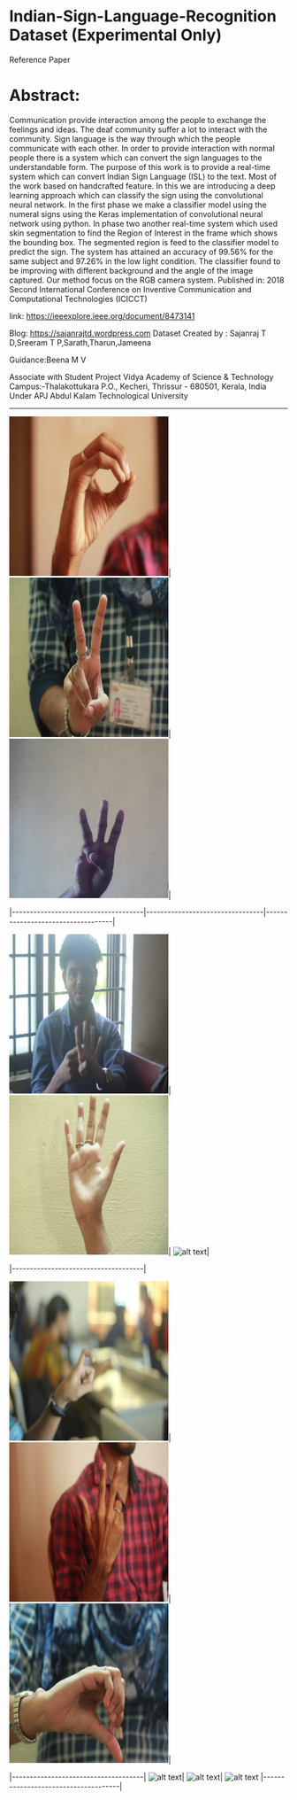# Indian-Sign-Language-Recognition Dataset (Experimental Only)
Reference Paper
# Abstract:
Communication provide interaction among the people to exchange the feelings and ideas. The deaf community suffer a lot to interact with the community. Sign language is the way through which the people communicate with each other. In order to provide interaction with normal people there is a system which can convert the sign languages to the understandable form. The purpose of this work is to provide a real-time system which can convert Indian Sign Language (ISL) to the text. Most of the work based on handcrafted feature. In this we are introducing a deep learning approach which can classify the sign using the convolutional neural network. In the first phase we make a classifier model using the numeral signs using the Keras implementation of convolutional neural network using python. In phase two another real-time system which used skin segmentation to find the Region of Interest in the frame which shows the bounding box. The segmented region is feed to the classifier model to predict the sign. The system has attained an accuracy of 99.56% for the same subject and 97.26% in the low light condition. The classifier found to be improving with different background and the angle of the image captured. Our method focus on the RGB camera system.
Published in: 2018 Second International Conference on Inventive Communication and Computational Technologies (ICICCT)

link: https://ieeexplore.ieee.org/document/8473141

Blog: https://sajanrajtd.wordpress.com
Dataset Created by : Sajanraj T D,Sreeram T P,Sarath,Tharun,Jameena

Guidance:Beena M V

Associate with Student Project
Vidya Academy of Science & Technology
Campus:-Thalakottukara P.O., Kecheri, Thrissur - 680501, Kerala, India
Under APJ Abdul Kalam Technological University


-------------------------------------------------------------------------------------------------------------

![alt text](https://github.com/sajanraj/Indian-Sign-Language-Recognition/blob/master/train_image_folder/0_98.JPG)|
![alt text](https://github.com/sajanraj/Indian-Sign-Language-Recognition/blob/master/train_image_folder/2_23.jpg)|
![alt text](https://github.com/sajanraj/Indian-Sign-Language-Recognition/blob/master/train_image_folder/3_1_2%20(171).jpeg)|

|-------------------------------------|---------------------------------|-----------------------------------|

![alt text](https://github.com/sajanraj/Indian-Sign-Language-Recognition/blob/master/train_image_folder/4_1.jpg)|
![alt text](https://github.com/sajanraj/Indian-Sign-Language-Recognition/blob/master/train_image_folder/5_219.jpg)|
![alt text](https://github.com/sajanraj/Indian-Sign-Language-Recognition/blob/master/train_image_folder/6_1_(19).jpeg)|

|-------------------------------------|

![alt text](https://github.com/sajanraj/Indian-Sign-Language-Recognition/blob/master/train_image_folder/7_11.jpg)|
![alt text](https://github.com/sajanraj/Indian-Sign-Language-Recognition/blob/master/train_image_folder/8_149.JPG)|
![alt text](https://github.com/sajanraj/Indian-Sign-Language-Recognition/blob/master/train_image_folder/9_199.jpg)|

|-------------------------------------|
![alt text]()|
![alt text]()|
![alt text]()
|-------------------------------------|
